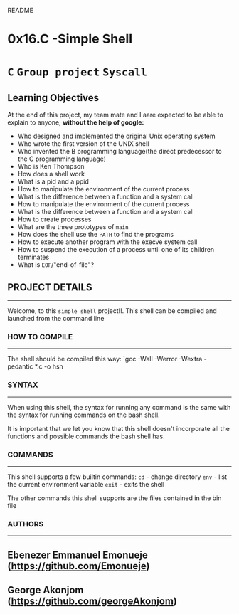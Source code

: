 README
# 0x16.C -Simple Shell
# `C` `Group project` `Syscall`
## Learning Objectives
At the end of this project, my team mate and I aare expected to be able to explain to anyone, **without the help
of google:**
- Who designed and implemented the original Unix operating system
- Who wrote the first version of the UNIX shell
- Who invented the B programming language(the direct predecessor to the C programming language)
- Who is Ken Thompson
- How does a shell work
- What is a pid and a ppid
- How to manipulate the environment of the current process
- What is the difference between a function and a system call
- How to manipulate the environment of the current process
- What is the difference between a function and a system call
- How to create processes
- What are the three prototypes of `main`
- How does the shell use the `PATH` to find the programs
- How to execute another program with the execve system call
- How to suspend the execution of a process until one of its children terminates
- What is `EOF`/"end-of-file"?

## PROJECT DETAILS
-----
Welcome, to this `simple shell` project!!. This shell can be compiled and launched from the command line
### HOW TO COMPILE
----
The shell should be compiled this way:
`gcc -Wall -Werror -Wextra -pedantic *.c -o hsh
### SYNTAX
-----
When using this shell, the syntax for running any command is the same with the syntax for running commands on the
bash shell.

It is important that we let you know that this shell doesn't incorporate all the functions and possible commands
the bash shell has.

### COMMANDS
-----
This shell supports a few builtin commands:
`cd` - change directory
`env` - list the current environment variable
`exit` - exits the shell

The other commands this shell supports are the files contained in the bin file

### AUTHORS
---
Ebenezer Emmanuel Emonueje (https://github.com/Emonueje)
-
George Akonjom (https://github.com/georgeAkonjom)
-
